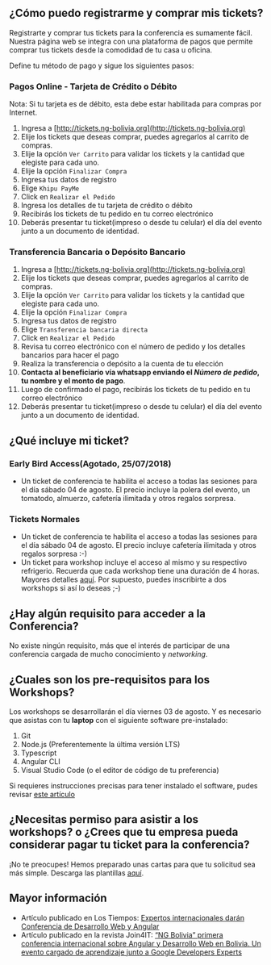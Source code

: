 ## ¿Cómo puedo registrarme y comprar mis tickets?
Registrarte y comprar tus tickets para la conferencia es sumamente fácil. Nuestra página web se integra con una plataforma de pagos que permite comprar tus tickets desde la comodidad de tu casa u oficina.

Define tu método de pago y sigue los siguientes pasos:

### **Pagos Online - Tarjeta de Crédito o Débito**
Nota: Si tu tarjeta es de débito, esta debe estar habilitada para compras por Internet.

1. Ingresa a [http://tickets.ng-bolivia.org](http://tickets.ng-bolivia.org)
2. Elije los tickets que deseas comprar, puedes agregarlos al carrito de compras.
3. Elije la opción `Ver Carrito` para validar los tickets y la cantidad que elegiste para cada uno.
4. Elije la opción `Finalizar Compra`
5. Ingresa tus datos de registro
6. Elige `Khipu PayMe`
7. Click en `Realizar el Pedido`
8. Ingresa los detalles de tu tarjeta de crédito o débito
9. Recibirás los tickets de tu pedido en tu correo electrónico
10. Deberás presentar tu ticket(impreso o desde tu celular) el día del evento junto a un documento de identidad.

### **Transferencia Bancaria o Depósito Bancario**

1. Ingresa a [http://tickets.ng-bolivia.org](http://tickets.ng-bolivia.org)
2. Elije los tickets que deseas comprar, puedes agregarlos al carrito de compras.
3. Elije la opción `Ver Carrito` para validar los tickets y la cantidad que elegiste para cada uno.
4. Elije la opción `Finalizar Compra`
5. Ingresa tus datos de registro
6. Elige `Transferencia bancaria directa`
7. Click en `Realizar el Pedido`
8. Revisa tu correo electrónico con el número de pedido y los detalles bancarios para hacer el pago
9. Realiza la transferencia o depósito a la cuenta de tu elección
10. **Contacta al beneficiario vía whatsapp enviando el _Número de pedido_, tu nombre y el monto de pago**.
11. Luego de confirmado el pago, recibirás los tickets de tu pedido en tu correo electrónico
12. Deberás presentar tu ticket(impreso o desde tu celular) el día del evento junto a un documento de identidad.

## ¿Qué incluye mi ticket?
### Early Bird Access(**Agotado, 25/07/2018**)
* Un ticket de conferencia te habilita el acceso a todas las sesiones para el día sábado 04 de agosto. El precio incluye la polera del evento, un tomatodo, almuerzo, cafetería ilimitada y otros regalos sorpresa.

### Tickets Normales
* Un ticket de conferencia te habilita el acceso a todas las sesiones para el día sábado 04 de agosto. El precio incluye cafetería ilimitada y otros regalos sorpresa :-)
* Un ticket para workshop incluye el acceso al mismo y su respectivo refrigerio. Recuerda que cada workshop tiene una duración de 4 horas. Mayores detalles [aquí](https://ng-bolivia.org/schedule/day1). Por supuesto, puedes inscribirte a dos workshops si así lo deseas ;-)

## ¿Hay algún requisito para acceder a la Conferencia?
No existe ningún requisito, más que el interés de participar de una conferencia cargada de mucho conocimiento y _networking_.

## ¿Cuales son los pre-requisitos para los Workshops?
Los workshops se desarrollarán el día viernes 03 de agosto. Y es necesario que asistas con tu **laptop** con el siguiente software pre-instalado:

1. Git
2. Node.js (Preferentemente la última versión LTS)
3. Typescript
4. Angular CLI
5. Visual Studio Code (o el editor de código de tu preferencia)

Si requieres instrucciones precisas para tener instalado el software, pudes revisar [este artículo](https://luixaviles.com/2017/08/setup-local-environment-angular-apps)


## ¿Necesitas permiso para asistir a los workshops? o ¿Crees que tu empresa pueda considerar pagar tu ticket para la conferencia?

¡No te preocupes! Hemos preparado unas cartas para que tu solicitud sea más simple. Descarga las plantillas [aquí](https://goo.gl/akun13).

## Mayor información

* Artículo publicado en Los Tiempos: [Expertos internacionales darán Conferencia de Desarrollo Web y Angular](http://www.lostiempos.com/tendencias/tecnologia/20180720/expertos-internacionales-daran-conferencia-desarrollo-web-angular)
* Artículo publicado en la revista Join4IT: [“NG Bolivia” primera conferencia internacional sobre Angular y Desarrollo Web en Bolivia. Un evento cargado de aprendizaje junto a Google Developers Experts](http://join4it.com/ng-bolivia-primera-conferencia-internacional-sobre-angular-y-desarrollo-web-un-evento-cargado-de-aprendizaje-a-cargo-de-google-developers-experts/)
